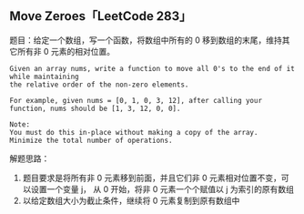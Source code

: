## Move Zeroes「LeetCode 283」

题目：给定一个数组，写一个函数，将数组中所有的 0 移到数组的末尾，维持其它所有非 0 元素的相对位置。

```
Given an array nums, write a function to move all 0's to the end of it while maintaining
the relative order of the non-zero elements.

For example, given nums = [0, 1, 0, 3, 12], after calling your function, nums should be [1, 3, 12, 0, 0].

Note:
You must do this in-place without making a copy of the array.
Minimize the total number of operations.
```

解题思路：

1. 题目要求是将所有非 0 元素移到前面，并且它们非 0 元素相对位置不变，可以设置一个变量 j， 从 0 开始，将非 0 元素一个个赋值以 j 为索引的原有数组
2. 以给定数组大小为截止条件，继续将 0 元素复制到原有数组中
